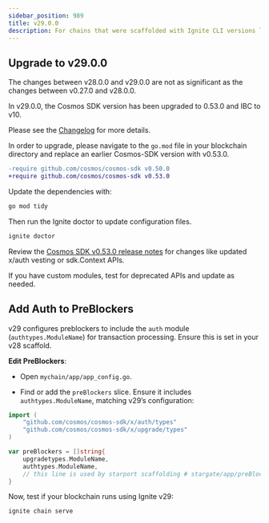 ```yaml
---
sidebar_position: 989
title: v29.0.0
description: For chains that were scaffolded with Ignite CLI versions lower than v29.0.0 changes are required to use Ignite CLI v29.0.0
---
```


## Upgrade to v29.0.0

The changes between v28.0.0 and v29.0.0 are not as significant as the changes between v0.27.0 and v28.0.0.

In v29.0.0, the Cosmos SDK version has been upgraded to 0.53.0 and IBC to v10. 

Please see the [Changelog](https://github.com/ignite/cli/commit/1b7f19f08d0fa91e3ae71b4b37b8bb4171a9e320#diff-b027e7b11ff55b21dd50b32abcbdd35d95be87a889f0f6562417fbf0995d402a) for more details.

In order to upgrade, please navigate to the `go.mod` file in your blockchain directory and replace an earlier Cosmos-SDK version with v0.53.0.

```diff
-require github.com/cosmos/cosmos-sdk v0.50.0
+require github.com/cosmos/cosmos-sdk v0.53.0
```

Update the dependencies with:

```bash
go mod tidy
```

Then run the Ignite doctor to update configuration files.

```bash
ignite doctor
```

Review the [Cosmos SDK v0.53.0 release notes](https://github.com/cosmos/cosmos-sdk/releases/tag/v0.53.0) for changes like updated x/auth vesting or sdk.Context APIs.

If you have custom modules, test for deprecated APIs and update as needed.

## Add Auth to PreBlockers

v29 configures preblockers to include the `auth` module (`authtypes.ModuleName`) for transaction processing. Ensure this is set in your v28 scaffold.

**Edit PreBlockers**:
- Open `mychain/app/app_config.go`.

- Find or add the `preBlockers` slice. Ensure it includes `authtypes.ModuleName`, matching v29’s configuration:

```go
import (
    "github.com/cosmos/cosmos-sdk/x/auth/types"
    "github.com/cosmos/cosmos-sdk/x/upgrade/types"
)

var preBlockers = []string{
    upgradetypes.ModuleName,
    authtypes.ModuleName,
    // this line is used by starport scaffolding # stargate/app/preBlockers
}
```

Now, test if your blockchain runs using Ignite v29:

```bash
ignite chain serve
```
